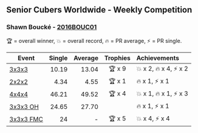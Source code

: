 ## Senior Cubers Worldwide - Weekly Competition
### Shawn Boucké - [2016BOUC01](https://www.worldcubeassociation.org/persons/2016BOUC01)

🏆 = overall winner, 💥 = overall record, 🔥 = PR average, ⚡ = PR single.

| Event | Single | Average | Trophies | Achievements|
| -- | --: | --: | :--: | :-- |
| [3x3x3](shawn_boucke/333.md) | 10.19 | 13.04 | 🏆 x 9 | 💥 x 2, 🔥 x 4, ⚡ x 2 |
| [2x2x2](shawn_boucke/222.md) | 4.34 | 4.55 | 🏆 x 1 | 🔥 x 1, ⚡ x 1 |
| [4x4x4](shawn_boucke/444.md) | 46.21 | 49.52 | 🏆 x 4 | 💥 x 1, 🔥 x 1, ⚡ x 3 |
| [3x3x3 OH](shawn_boucke/333oh.md) | 24.65 | 27.70 |  | 🔥 x 1, ⚡ x 1 |
| [3x3x3 FMC](shawn_boucke/333fm.md) | 24 | - | 🏆 x 5 | 💥 x 4, ⚡ x 4 |

<!-- Global site tag (gtag.js) - Google Analytics -->
<script async src="https://www.googletagmanager.com/gtag/js?id=UA-86348435-3"></script>
<script>window.dataLayer = window.dataLayer || []; function gtag() {dataLayer.push(arguments);} gtag('js', new Date()); gtag('config', 'UA-86348435-3');</script>

